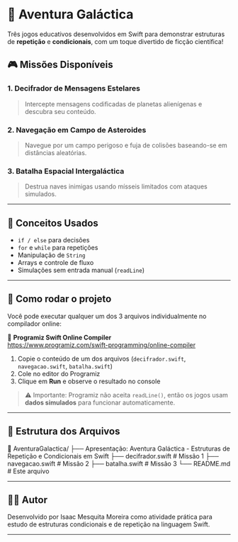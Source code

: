 # 🚀 Aventura Galáctica

Três jogos educativos desenvolvidos em Swift para demonstrar estruturas de **repetição** e **condicionais**, com um toque divertido de ficção científica!

## 🎮 Missões Disponíveis

### 1. Decifrador de Mensagens Estelares
> Intercepte mensagens codificadas de planetas alienígenas e descubra seu conteúdo.

### 2. Navegação em Campo de Asteroides
> Navegue por um campo perigoso e fuja de colisões baseando-se em distâncias aleatórias.

### 3. Batalha Espacial Intergaláctica
> Destrua naves inimigas usando mísseis limitados com ataques simulados.

---

## 🧠 Conceitos Usados

- `if / else` para decisões
- `for` e `while` para repetições
- Manipulação de `String`
- Arrays e controle de fluxo
- Simulações sem entrada manual (`readLine`)

---

## 🧪 Como rodar o projeto

Você pode executar qualquer um dos 3 arquivos individualmente no compilador online:

🔗 **Programiz Swift Online Compiler**  
https://www.programiz.com/swift-programming/online-compiler

1. Copie o conteúdo de um dos arquivos (`decifrador.swift`, `navegacao.swift`, `batalha.swift`)
2. Cole no editor do Programiz
3. Clique em **Run** e observe o resultado no console

> ⚠️ Importante: Programiz não aceita `readLine()`, então os jogos usam **dados simulados** para funcionar automaticamente.

---

## 🧱 Estrutura dos Arquivos

📁 AventuraGalactica/ ├── Apresentação: Aventura Galáctica - Estruturas de Repetição e Condicionais em Swift ├── decifrador.swift # Missão 1 ├── navegacao.swift # Missão 2 ├── batalha.swift # Missão 3 └── README.md # Este arquivo

---

## 👨‍🚀 Autor

Desenvolvido por Isaac Mesquita Moreira como atividade prática para estudo de estruturas condicionais e de repetição na linguagem Swift.

---
